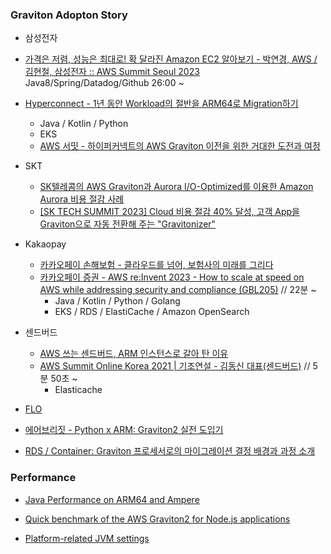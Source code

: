 ### Graviton Adopton Story ###

* 삼성전자
 * [가격은 저렴, 성능은 최대로! 확 달라진 Amazon EC2 알아보기 - 박연경, AWS / 김현철, 삼성전자 :: AWS Summit Seoul 2023](https://www.youtube.com/watch?v=kByUnvQE_U0)  Java8/Spring/Datadog/Github 26:00 ~


* [Hyperconnect - 1년 동안 Workload의 절반을 ARM64로 Migration하기](https://hyperconnect.github.io/2023/07/25/migrate-half-of-workload-in-a-year.html)
  * Java / Kotlin / Python
  * EKS 
  * [AWS 서밋 - 하이퍼커넥트의 AWS Graviton 이전을 위한 거대한 도전과 여정](https://www.youtube.com/watch?v=AE1QHyFnZsw)


* SKT
   * [SK텔레콤의 AWS Graviton과 Aurora I/O-Optimized를 이용한 Amazon Aurora 비용 절감 사례](https://aws.amazon.com/ko/blogs/tech/costsaving-sktelecom-awsgraviton-auroraiooptimized/)
   * [[SK TECH SUMMIT 2023] Cloud 비용 절감 40% 달성, 고객 App을 Graviton으로 자동 전환해 주는 "Gravitonizer"](https://www.youtube.com/watch?v=3RLVVeeIAb4)

* Kakaopay
   * [카카오페이 손해보험 - 클라우드를 넘어, 보험사의 미래를 그리다](https://www.youtube.com/watch?v=rxQ1QwflZ18)
   * [카카오페이 증권 - AWS re:Invent 2023 - How to scale at speed on AWS while addressing security and compliance (GBL205)](https://www.youtube.com/watch?v=WljJ-sBQLS8&list=PLORxAVAC5fUW40w3WpbSbACrHZqhoQmG6&index=7) // 22분 ~ 
      * Java / Kotlin / Python / Golang
      * EKS / RDS / ElastiCache / Amazon OpenSearch 

* 센드버드
  * [AWS 쓰는 센드버드, ARM 인스턴스로 갈아 탄 이유](https://zdnet.co.kr/view/?no=20210511113119)
  * [AWS Summit Online Korea 2021 | 기조연설 - 김동신 대표(센드버드)](https://www.youtube.com/watch?v=1ybzxarCEls) // 5분 50초 ~
     * Elasticache




* [FLO](https://www.epnc.co.kr/news/articleView.html?idxno=228374)
       
* [에어브리짓 - Python x ARM: Graviton2 실전 도입기](https://engineering.ab180.co/stories/migrating-python-application-to-arm) 

* [RDS / Container: Graviton 프로세서로의 마이그레이션 결정 배경과 과정 소개](https://symplesims.github.io/aws/modernization/2024/02/29/experience-application-modernization-w-graviton.html)


### Performance ###

* [Java Performance on ARM64 and Ampere](https://www.youtube.com/watch?v=mknjkieXRsk)

* [Quick benchmark of the AWS Graviton2 for Node.js applications](https://medium.com/@meego/quick-benchmarking-of-the-aws-graviton2-for-node-js-applications-1ffb78992acc)

* [Platform-related JVM settings](https://community.amperecomputing.com/t/platform-related-jvm-settings/698)
